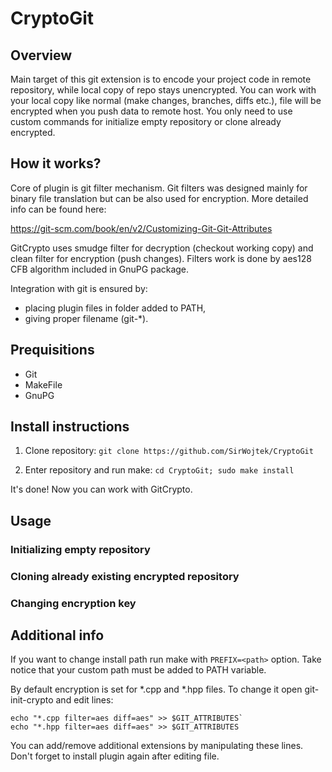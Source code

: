 # CryptoGit

## Overview
Main target of this git extension is to encode your project code in remote repository,
while local copy of repo stays unencrypted.
You can work with your local copy like normal (make changes, branches, diffs etc.),
file will be encrypted when you push data to remote host.
You only need to use custom commands for initialize empty repository or clone already encrypted.

## How it works?
Core of plugin is git filter mechanism. Git filters was designed mainly for binary file translation
but can be also used for encryption. More detailed info can be found here:

https://git-scm.com/book/en/v2/Customizing-Git-Git-Attributes

GitCrypto uses smudge filter for decryption (checkout working copy)
and clean filter for encryption (push changes).
Filters work is done by aes128 CFB algorithm included in GnuPG package.

Integration with git is ensured by:
- placing plugin files in folder added to PATH,
- giving proper filename (git-*).


## Prequisitions
- Git
- MakeFile
- GnuPG

## Install instructions
1. Clone repository:
`git clone https://github.com/SirWojtek/CryptoGit`

2. Enter repository and run make:
`cd CryptoGit; sudo make install`

It's done! Now you can work with GitCrypto.

## Usage
### Initializing empty repository

### Cloning already existing encrypted repository

### Changing encryption key

## Additional info
If you want to change install path run make with `PREFIX=<path>` option.
Take notice that your custom path must be added to PATH variable.


By default encryption is set for *.cpp and *.hpp files. To change it open git-init-crypto and edit lines:

```
echo "*.cpp filter=aes diff=aes" >> $GIT_ATTRIBUTES`
echo "*.hpp filter=aes diff=aes" >> $GIT_ATTRIBUTES
```

You can add/remove additional extensions by manipulating these lines.
Don't forget to install plugin again after editing file.
